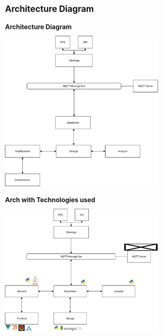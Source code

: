 # Architecture Diagram

## Architecture Diagram

![Architecture UML](ArchitectureDiagram-Achitecture%20Diagram.png)

## Arch with Technologies used

![Arch with technologies](ArchitectureDiagram-Using%20Techologies.png)